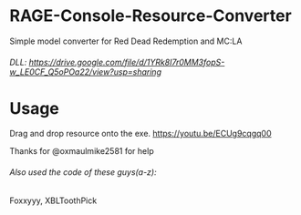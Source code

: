 # RAGE-Console-Resource-Converter
Simple model converter for Red Dead Redemption and MC:LA
###### DLL: https://drive.google.com/file/d/1YRk8I7r0MM3fopS-w_LE0CF_Q5oPOa22/view?usp=sharing
# Usage
Drag and drop resource onto the exe.
https://youtu.be/ECUg9cqgq00

Thanks for @oxmaulmike2581 for help

###### Also used the code of these guys(a-z):
Foxxyyy, XBLToothPick
